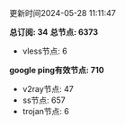 更新时间2024-05-28 11:11:47

**总订阅: 34**
**总节点: 6373**
- vless节点: 6

**google ping有效节点: 710**
- v2ray节点: 47
- ss节点: 657
- trojan节点: 6
